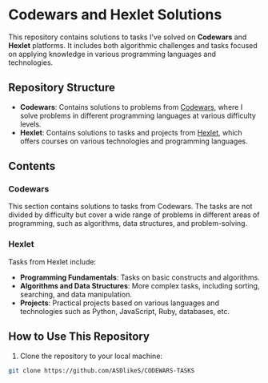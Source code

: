 # Codewars and Hexlet Solutions

This repository contains solutions to tasks I've solved on **Codewars** and **Hexlet** platforms. It includes both algorithmic challenges and tasks focused on applying knowledge in various programming languages and technologies.

## Repository Structure

- **Codewars**: Contains solutions to problems from [Codewars](https://www.codewars.com/), where I solve problems in different programming languages at various difficulty levels.
- **Hexlet**: Contains solutions to tasks and projects from [Hexlet](https://hexlet.io/), which offers courses on various technologies and programming languages.

## Contents

### Codewars

This section contains solutions to tasks from Codewars. The tasks are not divided by difficulty but cover a wide range of problems in different areas of programming, such as algorithms, data structures, and problem-solving.

### Hexlet

Tasks from Hexlet include:

- **Programming Fundamentals**: Tasks on basic constructs and algorithms.
- **Algorithms and Data Structures**: More complex tasks, including sorting, searching, and data manipulation.
- **Projects**: Practical projects based on various languages and technologies such as Python, JavaScript, Ruby, databases, etc.

## How to Use This Repository

1. Clone the repository to your local machine:

```bash
git clone https://github.com/ASDlikeS/CODEWARS-TASKS
```
